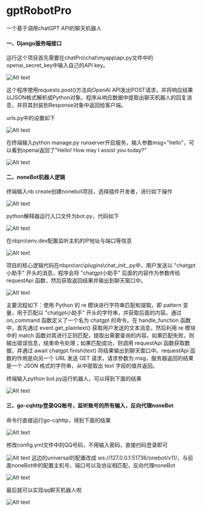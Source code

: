 # gptRobotPro
一个基于调用chatGPT API的聊天机器人
#### **一、Django服务端接口**

运行这个项目首先需要在chatPro\chat\myapp\api.py文件中的openai_secret_key中输入自己的API key。

![Alt text](https://github.com/AlanAluuu/gptRobotPro/blob/main/ScreenShots/1.png)

这个程序使用requests.post()方法向OpenAI API发出POST请求，并将响应结果以JSON格式解析成Python对象。程序从响应数据中提取出聊天机器人的回复消息，并将其封装到Response对象中返回给客户端。

urls.py中的设置如下

![Alt text](https://github.com/AlanAluuu/gptRobotPro/blob/main/ScreenShots/2.png)

在终端输入python manage.py runserver开启服务，输入参数msg="hello"，可以看到openai返回了"Hello! How may I assist you today?"

![Alt text](https://github.com/AlanAluuu/gptRobotPro/blob/main/ScreenShots/3.png)

#### **二、noneBot机器人逻辑**

终端输入nb create创建nonebot项目，选择插件开发者，进行如下操作

![Alt text](https://github.com/AlanAluuu/gptRobotPro/blob/main/ScreenShots/4.png)

python解释器运行入口文件为bot.py，代码如下

![Alt text](https://github.com/AlanAluuu/gptRobotPro/blob/main/ScreenShots/5.png)

在nbpro\env.dev配置监听主机的IP地址与端口等信息

![Alt text](https://github.com/AlanAluuu/gptRobotPro/blob/main/ScreenShots/6.png)

项目的核心逻辑代码在nbpro\src\plugins\chat\__init__.py中，用户发送以 "chatgpt小助手" 开头的消息，程序会将 "chatgpt小助手" 后面的内容作为参数传给 requestApi 函数，然后获取返回结果并输出到聊天窗口中。

![Alt text](https://github.com/AlanAluuu/gptRobotPro/blob/main/ScreenShots/7.png)

主要流程如下：使用 Python 的 re 模块进行字符串匹配和提取，即 pattern 变量，用于匹配以 "chatgpt小助手" 开头的字符串，并获取后面的内容。通过 on_command 函数定义了一个名为 chatgpt 的命令。在 handle_function 函数中，首先通过 event.get_plaintext() 获取用户发送的文本消息，然后利用 re 模块中的 match 函数对其进行正则匹配，提取出需要查询的内容。如果匹配失败，则输出错误信息，结束命令处理；如果匹配成功，则调用 requestApi 函数获取数据，并通过 await chatgpt.finish(text) 将结果输出到聊天窗口中。requestApi 函数的作用是向另一个 URL 发送 GET 请求，请求参数为 msg，服务器返回的结果是一个 JSON 格式的字符串，从中提取出 text 字段的值并返回。

终端输入python bot.py运行机器人，可以得到下面的结果

![Alt text](https://github.com/AlanAluuu/gptRobotPro/blob/main/ScreenShots/8.png)



#### **三、go-cqhttp登录QQ账号，监听账号的所有输入，反向代理noneBot**

命令行直接运行go-cqhttp，得到下面的结果

![Alt text](https://github.com/AlanAluuu/gptRobotPro/blob/main/ScreenShots/9.png)

修改config.yml文件中的QQ号码，不用输入密码，直接扫码登录即可

![Alt text](https://github.com/AlanAluuu/gptRobotPro/blob/main/ScreenShots/10.png)
这边的universal的配置改成 ws://127.0.0.1:51736/onebot/v11/，与前面noneBot中的配置主机号、端口号以及协议相匹配，反向代理noneBot

![Alt text](https://github.com/AlanAluuu/gptRobotPro/blob/main/ScreenShots/11.png)

最后就可以实现qq聊天机器人啦

![Alt text](https://github.com/AlanAluuu/gptRobotPro/blob/main/ScreenShots/12.png)
